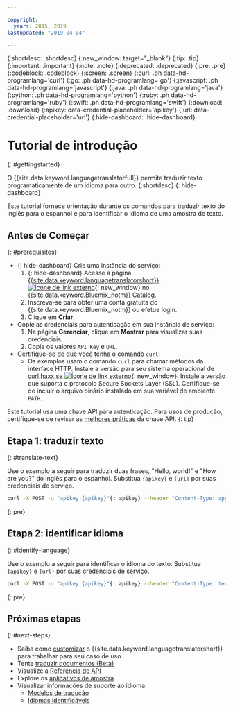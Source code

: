 ```yaml
---

copyright:
  years: 2015, 2019
lastupdated: "2019-04-04"

---
```

<!-- Attribute definitions -->
{:shortdesc: .shortdesc}
{:new_window: target="_blank"}
{:tip: .tip}
{:important: .important}
{:note: .note}
{:deprecated: .deprecated}
{:pre: .pre}
{:codeblock: .codeblock}
{:screen: .screen}
{:curl: .ph data-hd-programlang='curl'}
{:go: .ph data-hd-programlang='go'}
{:javascript: .ph data-hd-programlang='javascript'}
{:java: .ph data-hd-programlang='java'}
{:python: .ph data-hd-programlang='python'}
{:ruby: .ph data-hd-programlang='ruby'}
{:swift: .ph data-hd-programlang='swift'}
{:download: .download}
{:apikey: data-credential-placeholder='apikey'}
{:url: data-credential-placeholder='url'}
{:hide-dashboard: .hide-dashboard}

# Tutorial de introdução
{: #gettingstarted}

O {{site.data.keyword.languagetranslatorfull}} permite traduzir texto programaticamente de um idioma para outro.
{:shortdesc}
{: hide-dashboard}

Este tutorial fornece orientação durante os comandos para traduzir texto do inglês para o espanhol e para identificar o idioma de uma amostra de texto.

## Antes de Começar
{: #prerequisites}

- {: hide-dashboard} Crie uma instância do serviço:
    1.  {: hide-dashboard} Acesse a página [{{site.data.keyword.languagetranslatorshort}} ![Ícone de link externo](../../icons/launch-glyph.svg "Ícone de link externo")](https://{DomainName}/catalog/services/language-translator){: new_window} no {{site.data.keyword.Bluemix_notm}} Catalog.
    2.  Inscreva-se para obter uma conta gratuita do {{site.data.keyword.Bluemix_notm}} ou efetue login.
    3.  Clique em **Criar**.
- Copie as credenciais para autenticação em sua instância de serviço:
    1.  Na página **Gerenciar**, clique em **Mostrar** para visualizar suas credenciais.
    2.  Copie os valores `API Key` e `URL`.
- Certifique-se de que você tenha o comando `curl`:
    - Os exemplos usam o comando `curl` para chamar métodos da interface HTTP. Instale a versão para seu sistema operacional de [curl.haxx.se ![Ícone de link externo](../../icons/launch-glyph.svg "Ícone de link externo")](https://curl.haxx.se/){: new_window}. Instale a versão que suporta o protocolo Secure Sockets Layer (SSL). Certifique-se de incluir o arquivo binário instalado em sua variável de ambiente `PATH`.

Este tutorial usa uma chave API para autenticação. Para usos de produção, certifique-se de revisar as [melhores práticas](/docs/services/watson/apikey-bp.html#api-bp) da chave API.
{: tip}

## Etapa 1: traduzir texto
{: #translate-text}

Use o exemplo a seguir para traduzir duas frases, "Hello, world!" e "How are you?" do inglês para o espanhol. <span class="hide-dashboard">Substitua `{apikey}` e `{url}` por suas credenciais de serviço.</span>

```bash
curl -X POST -u "apikey:{apikey}"{: apikey} --header "Content-Type: application/json" --data "{\"text\": [\"Hello, world! \", \"How are you?\"], \"model_id\":\"en-es\"}" "{url}/v3/translate?version=2018-05-01"{: url}
```
{: pre}

## Etapa 2: identificar idioma
{: #identify-language}

Use o exemplo a seguir para identificar o idioma do texto. <span class="hide-dashboard">Substitua `{apikey}` e `{url}` por suas credenciais de serviço.</span>

```bash
curl -X POST -u "apikey:{apikey}"{: apikey} --header "Content-Type: text/plain" --data "Language Translator translates text from one language to another" "{url}/v3/identify?version=2018-05-01"{: url}
```
{: pre}

## Próximas etapas
{: #next-steps}

- Saiba como [customizar](/docs/services/language-translator?topic=language-translator-customizing) o {{site.data.keyword.languagetranslatorshort}} para trabalhar para seu caso de uso
- Tente [traduzir documentos (Beta)](/docs/services/language-translator?topic=language-translator-document-translator-tutorial)
- Visualize a [Referência de API](https://{DomainName}/apidocs/language-translator)
- Explore os [aplicativos de amostra](/docs/services/language-translator?topic=language-translator-sample-applications)
- Visualizar informações de suporte ao idioma:
    - [Modelos de tradução](/docs/services/language-translator?topic=language-translator-translation-models)
    - [Idiomas identificáveis](/docs/services/language-translator?topic=language-translator-identifiable-languages)
